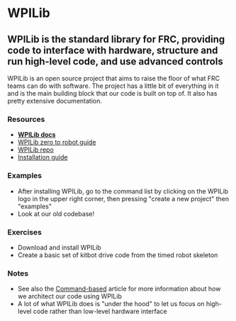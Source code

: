 # WPILib

## WPILib is the standard library for FRC, providing code to interface with hardware, structure and run high-level code, and use advanced controls

WPILib is an open source project that aims to raise the floor of what FRC teams can do with software.
The project has a little bit of everything in it and is the main building block that our code is built on top of.
It also has pretty extensive documentation.

### Resources

- **[WPILib docs](https://docs.wpilib.org/en/stable/index.html)**
- [WPILib zero to robot guide](https://docs.wpilib.org/en/stable/docs/zero-to-robot/introduction.html)
- [WPILib repo](https://github.com/wpilibsuite/allwpilib)
- [Installation guide](https://docs.wpilib.org/en/stable/docs/zero-to-robot/step-2/wpilib-setup.html)

### Examples

- After installing WPILib, go to the command list by clicking on the WPILib logo in the upper right corner, then pressing "create a new project" then "examples"
- Look at our old codebase!

### Exercises

- Download and install WPILib
- Create a basic set of kitbot drive code from the timed robot skeleton

### Notes

- See also the [Command-based](CommandBased.md) article for more information about how we architect our code using WPILib
- A lot of what WPILib does is "under the hood" to let us focus on high-level code rather than low-level hardware interface
